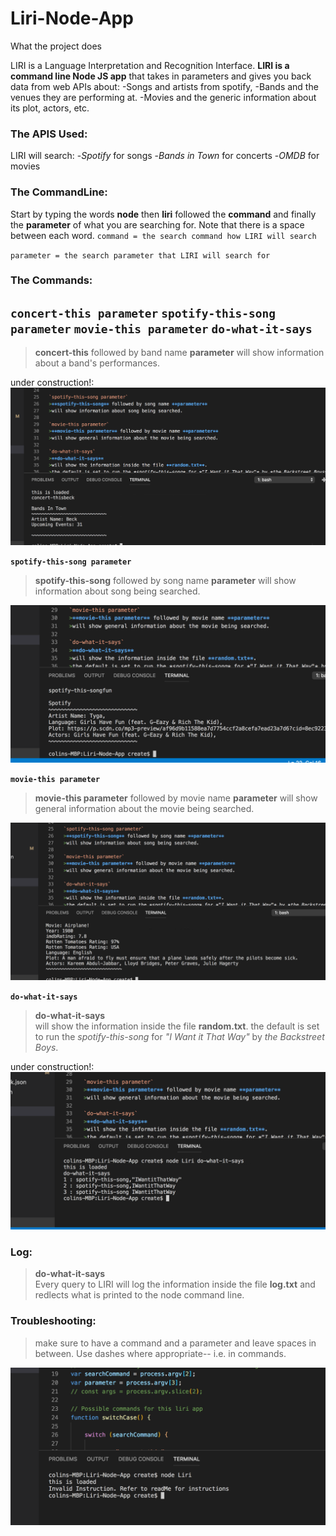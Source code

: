 # Liri-Node-App #
What the project does

LIRI is a Language Interpretation and Recognition Interface. **LIRI is a command line Node JS app** that takes in parameters and gives you back data from web APIs about:
    -Songs and artists from spotify,
    -Bands and the venues they are performing at.
    -Movies and the generic information about its plot, actors, etc. 

### The APIS Used: ###
LIRI will search: 
-*Spotify* for songs 
-*Bands in Town* for concerts
-*OMDB* for movies

### The CommandLine: ###
Start by typing the words **node** then **liri** followed the **command** and finally the **parameter** of what you are searching for. Note that there is a space between each word.
`command = the search command how LIRI will search`

`parameter = the search parameter that LIRI will search for`

### The Commands: ###

**`concert-this parameter`**
**`spotify-this-song parameter`**
**`movie-this parameter`**
**`do-what-it-says`**
----
>**concert-this** followed by band name **parameter** 
>will show information about a band's performances.

under construction!:
![concert-this command](/assets/Screen-Shot-2.png "command line concert-this and result")

**`spotify-this-song parameter`**
>**spotify-this-song** followed by song name **parameter** 
>will show information about song being searched.

![spotify-this-song command](/assets/Screen-Shot-3.png "command line spotify-this-song and result")

**`movie-this parameter`**
>**movie-this parameter** followed by movie name **parameter** 
>will show general information about the movie being searched.

![movie-this command](/assets/Screen-Shot-4.png "command line movie-this and result")

**`do-what-it-says`**
>**do-what-it-says**  
>will show the information inside the file **random.txt**.
>the default is set to run the *spotify-this-song* for *"I Want it That Way"* by *the Backstreet Boys*.

under construction!:
![do-what-it-says command](/assets/Screen-Shot-5.png "command do-what-it-says and result")

### Log: ###
>**do-what-it-says**  
>Every query to LIRI will log the information inside the file **log.txt** and redlects what is printed to the node command line.

### Troubleshooting: ###
>make sure to have a command and a parameter and leave spaces in between. Use dashes where appropriate--
i.e. in commands. 

![invalid command](/assets/Screen-Shot-1.png "invalid command, no command or parameter")






